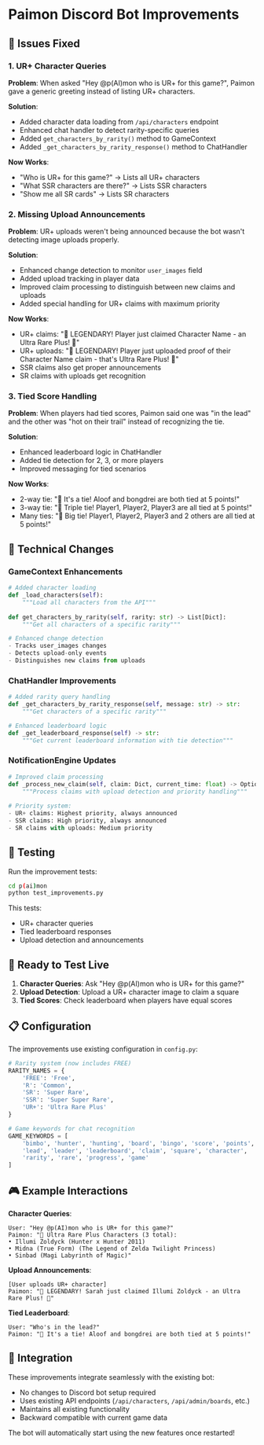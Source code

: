 # Paimon Discord Bot Improvements

## 🎯 Issues Fixed

### 1. UR+ Character Queries
**Problem**: When asked "Hey @p(AI)mon who is UR+ for this game?", Paimon gave a generic greeting instead of listing UR+ characters.

**Solution**: 
- Added character data loading from `/api/characters` endpoint
- Enhanced chat handler to detect rarity-specific queries
- Added `get_characters_by_rarity()` method to GameContext
- Added `_get_characters_by_rarity_response()` method to ChatHandler

**Now Works**:
- "Who is UR+ for this game?" → Lists all UR+ characters
- "What SSR characters are there?" → Lists SSR characters  
- "Show me all SR cards" → Lists SR characters

### 2. Missing Upload Announcements
**Problem**: UR+ uploads weren't being announced because the bot wasn't detecting image uploads properly.

**Solution**:
- Enhanced change detection to monitor `user_images` field
- Added upload tracking in player data
- Improved claim processing to distinguish between new claims and uploads
- Added special handling for UR+ claims with maximum priority

**Now Works**:
- UR+ claims: "🌟 LEGENDARY! Player just claimed Character Name - an Ultra Rare Plus! 💎"
- UR+ uploads: "🌟 LEGENDARY! Player just uploaded proof of their Character Name claim - that's Ultra Rare Plus! 💎"
- SSR claims also get proper announcements
- SR claims with uploads get recognition

### 3. Tied Score Handling
**Problem**: When players had tied scores, Paimon said one was "in the lead" and the other was "hot on their trail" instead of recognizing the tie.

**Solution**:
- Enhanced leaderboard logic in ChatHandler
- Added tie detection for 2, 3, or more players
- Improved messaging for tied scenarios

**Now Works**:
- 2-way tie: "🤝 It's a tie! Aloof and bongdrei are both tied at 5 points!"
- 3-way tie: "🤝 Triple tie! Player1, Player2, Player3 are all tied at 5 points!"
- Many ties: "🤝 Big tie! Player1, Player2, Player3 and 2 others are all tied at 5 points!"

## 🔧 Technical Changes

### GameContext Enhancements
```python
# Added character loading
def _load_characters(self):
    """Load all characters from the API"""
    
def get_characters_by_rarity(self, rarity: str) -> List[Dict]:
    """Get all characters of a specific rarity"""

# Enhanced change detection
- Tracks user_images changes
- Detects upload-only events
- Distinguishes new claims from uploads
```

### ChatHandler Improvements
```python
# Added rarity query handling
def _get_characters_by_rarity_response(self, message: str) -> str:
    """Get characters of a specific rarity"""

# Enhanced leaderboard logic
def _get_leaderboard_response(self) -> str:
    """Get current leaderboard information with tie detection"""
```

### NotificationEngine Updates
```python
# Improved claim processing
def _process_new_claim(self, claim: Dict, current_time: float) -> Optional[Dict]:
    """Process claims with upload detection and priority handling"""
    
# Priority system:
- UR+ claims: Highest priority, always announced
- SSR claims: High priority, always announced  
- SR claims with uploads: Medium priority
```

## 🧪 Testing

Run the improvement tests:
```bash
cd p(ai)mon
python test_improvements.py
```

This tests:
- UR+ character queries
- Tied leaderboard responses
- Upload detection and announcements

## 🚀 Ready to Test Live

1. **Character Queries**: Ask "Hey @p(AI)mon who is UR+ for this game?"
2. **Upload Detection**: Upload a UR+ character image to claim a square
3. **Tied Scores**: Check leaderboard when players have equal scores

## 📋 Configuration

The improvements use existing configuration in `config.py`:

```python
# Rarity system (now includes FREE)
RARITY_NAMES = {
    'FREE': 'Free',
    'R': 'Common', 
    'SR': 'Super Rare',
    'SSR': 'Super Super Rare',
    'UR+': 'Ultra Rare Plus'
}

# Game keywords for chat recognition
GAME_KEYWORDS = [
    'bimbo', 'hunter', 'hunting', 'board', 'bingo', 'score', 'points',
    'lead', 'leader', 'leaderboard', 'claim', 'square', 'character',
    'rarity', 'rare', 'progress', 'game'
]
```

## 🎮 Example Interactions

**Character Queries**:
```
User: "Hey @p(AI)mon who is UR+ for this game?"
Paimon: "🎯 Ultra Rare Plus Characters (3 total):
• Illumi Zoldyck (Hunter x Hunter 2011)
• Midna (True Form) (The Legend of Zelda Twilight Princess)  
• Sinbad (Magi Labyrinth of Magic)"
```

**Upload Announcements**:
```
[User uploads UR+ character]
Paimon: "🌟 LEGENDARY! Sarah just claimed Illumi Zoldyck - an Ultra Rare Plus! 💎"
```

**Tied Leaderboard**:
```
User: "Who's in the lead?"
Paimon: "🤝 It's a tie! Aloof and bongdrei are both tied at 5 points!"
```

## 🔄 Integration

These improvements integrate seamlessly with the existing bot:
- No changes to Discord bot setup required
- Uses existing API endpoints (`/api/characters`, `/api/admin/boards`, etc.)
- Maintains all existing functionality
- Backward compatible with current game data

The bot will automatically start using the new features once restarted!
